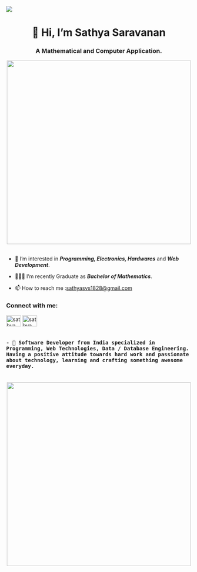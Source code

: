 <img src="https://github.com/Anmol-Baranwal/Cool-GIFs-For-GitHub/assets/74038190/d48893bd-0757-481c-8d7e-ba3e163feae7" />

<!-- - 👋 Hi, I’m **_Sathya Saravanan_**. -->

<h1 align="center"> 👋 Hi, I’m <b>Sathya Saravanan</b> </h1>
<h3 align="center"><b>A Mathematical and Computer Application.</b> </h3>
<div align="center">
<img src="https://user-images.githubusercontent.com/74038190/212284100-561aa473-3905-4a80-b561-0d28506553ee.gif" width="500">
<br><br>
</div>
<!-- <img src="https://media.giphy.com/media/u1WhXLjwgcXpHJBMRM/giphy.gif" alt="code" align="right" width=250 height=300 > -->

<!-- </br> -->

- 👀 I’m interested in **_Programming, Electronics, Hardwares_** and **_Web Development_**.

- 👨🏻‍🎓 I’m recently Graduate as **_Bachelor of Mathematics_**.

- 📫 How to reach me :sathyasvs1828@gmail.com

<h3 align="left">Connect with me:</h3>

<a href="https://www.linkedin.com/in/sathya1828" target="blank"><img align="center" src="https://raw.githubusercontent.com/rahuldkjain/github-profile-readme-generator/master/src/images/icons/Social/linked-in-alt.svg" alt="sathya" height="30" width="40" /></a> <a href="https://www.hackerrank.com/profile/sathyasvs1828" target="blank"><img align="center" src="https://raw.githubusercontent.com/rahuldkjain/github-profile-readme-generator/master/src/images/icons/Social/hackerrank.svg" alt="sathya" height="30" width="40" /></a> 
<h4>
</br>
  
  <samp>
 - 💞 Software Developer from India specialized in Programming, Web Technologies, Data / Database Engineering. Having a positive attitude towards hard work and passionate about technology, learning and crafting something awesome everyday.
  </samp>
</h4>
</br>

<div align="center">
<img align="center" src="https://user-images.githubusercontent.com/74038190/212284158-e840e285-664b-44d7-b79b-e264b5e54825.gif" width="500"></img>
<br><br>
</div>



